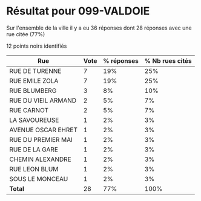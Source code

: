 # Résultat pour 099-VALDOIE

Sur l'ensemble de la ville il y a eu 36 réponses dont 28 réponses avec une rue citée (77%)

12 points noirs identifiés

| Rue | Vote | % réponses | % Nb rues cités|
|-----|------|------------|----------------|
| RUE DE TURENNE | 7 | 19% | 25%|
| RUE EMILE ZOLA | 7 | 19% | 25%|
| RUE BLUMBERG | 3 | 8% | 10%|
| RUE DU VIEIL ARMAND | 2 | 5% | 7%|
| RUE CARNOT | 2 | 5% | 7%|
| LA SAVOUREUSE | 1 | 2% | 3%|
| AVENUE OSCAR EHRET | 1 | 2% | 3%|
| RUE DU PREMIER MAI | 1 | 2% | 3%|
| RUE DE LA GARE | 1 | 2% | 3%|
| CHEMIN ALEXANDRE | 1 | 2% | 3%|
| RUE LEON BLUM | 1 | 2% | 3%|
| SOUS LE MONCEAU | 1 | 2% | 3%|
| **Total** | 28 | 77% | 100%|
